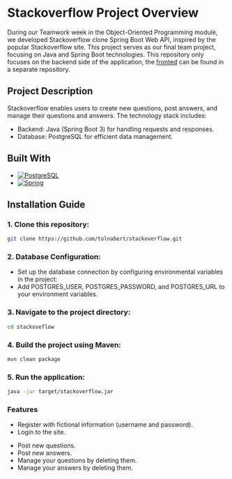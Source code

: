 # Stackoverflow Project Overview

During our Teamwork week in the Object-Oriented Programming module, we developed Stackoverflow clone Spring Boot Web API, inspired by the popular Stackoverflow site. This project serves as our final team project, focusing on Java and Spring Boot technologies. This repository only focuses on the backend side of the application, the [fronted](https://github.com/korodigergo/stackflow-react3) can be found in a separate repository.

## Project Description

Stackoverflow enables users to create new questions, post answers, and manage their questions and answers. The technology stack includes:

- Backend: Java (Spring Boot 3) for handling requests and responses.
- Database: PostgreSQL for efficient data management.

## Built With

* [![PostgreSQL][PostgreSQL.org]][PostgreSQL-url]
* [![Spring][Spring.io]][Spring-url]

## Installation Guide

### 1. Clone this repository:

   ```bash
   git clone https://github.com/tolnabert/stackoverflow.git
   ```

### 2. Database Configuration:

  - Set up the database connection by configuring environmental variables in the project:
  - Add POSTGRES_USER, POSTGRES_PASSWORD, and POSTGRES_URL to your environment variables.

### 3. Navigate to the project directory:

   ```bash
   cd stackoveflow
   ```

### 4. Build the project using Maven:

   ```bash
   mvn clean package
   ```

### 5. Run the application:

   ```bash
   java -jar target/stackoverflow.jar
   ```

### Features

- Register with fictional information (username and password).
- Login to the site.

<!-- MARKDOWN LINKS & IMAGES -->
[Spring-url]: https://spring.io/projects/spring-boot
[Spring.io]: https://img.shields.io/badge/Sring%20Boot-%236DB33F?style=for-the-badge&logo=springboot&logoColor=white
[PostgreSQL-url]: https://www.postgresql.org/
[PostgreSQL.org]: https://img.shields.io/badge/Postgre%20SQL-%234169E1?style=for-the-badge&logo=postgresql&logoColor=white
- Post new questions.
- Post new answers.
- Manage your questions by deleting them.
- Manage your answers by deleting them.
